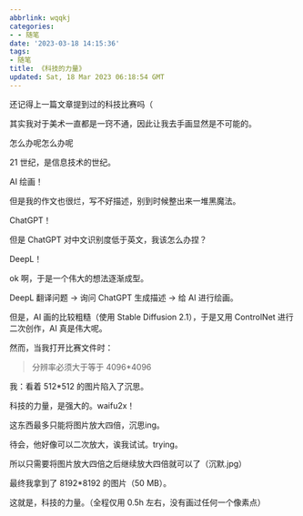 ```yaml
---
abbrlink: wqqkj
categories:
- - 随笔
date: '2023-03-18 14:15:36'
tags:
- 随笔
title: 《科技的力量》
updated: Sat, 18 Mar 2023 06:18:54 GMT
---
```

还记得上一篇文章提到过的科技比赛吗（

其实我对于美术一直都是一窍不通，因此让我去手画显然是不可能的。

怎么办呢怎么办呢

21 世纪，是信息技术的世纪。

AI 绘画！

但是我的作文也很烂，写不好描述，别到时候整出来一堆黑魔法。

ChatGPT！

但是 ChatGPT 对中文识别度低于英文，我该怎么办捏？

DeepL！

ok 啊，于是一个伟大的想法逐渐成型。

DeepL 翻译问题 -> 询问 ChatGPT 生成描述 -> 给 AI 进行绘画。

但是，AI 画的比较粗糙（使用 Stable Diffusion 2.1），于是又用 ControlNet 进行二次创作，AI 真是伟大呢。

然而，当我打开比赛文件时：

> 分辨率必须大于等于 4096\*4096

我：看着 512*512 的图片陷入了沉思。

科技的力量，是强大的。waifu2x！

这东西最多只能将图片放大四倍，沉思ing。

待会，他好像可以二次放大，诶我试试。trying。

所以只需要将图片放大四倍之后继续放大四倍就可以了（沉默.jpg）

最终我拿到了 8192\*8192 的图片（50 MB）。

这就是，科技的力量。（全程仅用 0.5h 左右，没有画过任何一个像素点）
